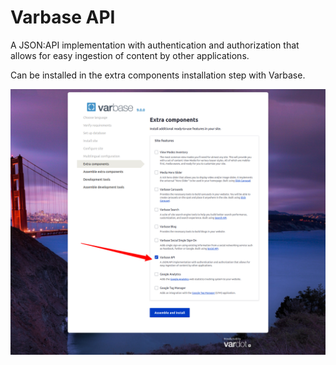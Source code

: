 # Varbase API

A JSON:API implementation with authentication and authorization that allows for easy ingestion of content by other applications.

Can be installed in the extra components installation step with Varbase.

![Varbase API in the List of Varbase Extra Components Installation Step](../../../.gitbook/assets/extra-components-varbase-varbase_api.png)

